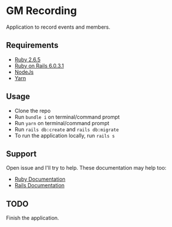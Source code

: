 # GM Recording
Application to record events and members.

## Requirements
* [Ruby 2.6.5](https://www.ruby-lang.org/en/downloads/)
* [Ruby on Rails 6.0.3.1](https://rubyonrails.org/)
* [NodeJs](https://nodejs.org/en/download/)
* [Yarn](https://yarnpkg.com/)

## Usage
* Clone the repo
* Run `bundle i` on terminal/command prompt
* Run `yarn` on terminal/command prompt
* Run `rails db:create` and `rails db:migrate`
* To run the application locally, run `rails s`

## Support
Open issue and I'll try to help. These documentation may help too:
* [Ruby Documentation](https://www.ruby-lang.org/en/documentation/)
* [Rails Documentation](https://guides.rubyonrails.org/)

## TODO
Finish the application.
